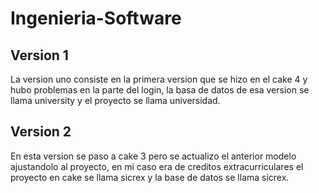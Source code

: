 # Ingenieria-Software
## Version 1
La version uno consiste en la primera version que se hizo en el cake 4 y hubo problemas en la parte del login, 
la basa de datos de esa version se llama university y el proyecto se llama universidad.

## Version 2
En esta version se paso a cake 3 pero se actualizo el anterior modelo ajustandolo al proyecto, en mi caso era de creditos extracurriculares
el proyecto en cake se llama sicrex y la base de datos se llama sicrex.
